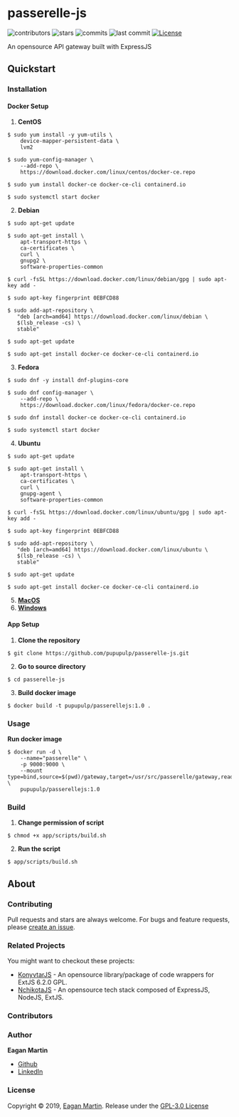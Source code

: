 # passerelle-js

![contributors](https://badgen.net/github/contributors/pupupulp/passerelle-js)
![stars](https://badgen.net/github/stars/pupupulp/passerelle-js)
![commits](https://badgen.net/github/commits/pupupulp/passerelle-js)
![last commit](https://badgen.net/github/last-commit/pupupulp/passerelle-js)
[![License](https://badgen.net/github/license/pupupulp/passerelle-js)](https://github.com/pupupulp/passerelle-js/blob/master/LICENSE)

An opensource API gateway built with ExpressJS

## Quickstart

### Installation

#### Docker Setup

1. **CentOS**

```cli
$ sudo yum install -y yum-utils \
    device-mapper-persistent-data \
    lvm2

$ sudo yum-config-manager \
    --add-repo \
    https://download.docker.com/linux/centos/docker-ce.repo

$ sudo yum install docker-ce docker-ce-cli containerd.io

$ sudo systemctl start docker
```

2. **Debian**

```cli
$ sudo apt-get update

$ sudo apt-get install \
    apt-transport-https \
    ca-certificates \
    curl \
    gnupg2 \
    software-properties-common

$ curl -fsSL https://download.docker.com/linux/debian/gpg | sudo apt-key add -

$ sudo apt-key fingerprint 0EBFCD88

$ sudo add-apt-repository \
   "deb [arch=amd64] https://download.docker.com/linux/debian \
   $(lsb_release -cs) \
   stable"

$ sudo apt-get update

$ sudo apt-get install docker-ce docker-ce-cli containerd.io
```

3. **Fedora**

```cli
$ sudo dnf -y install dnf-plugins-core

$ sudo dnf config-manager \
    --add-repo \
    https://download.docker.com/linux/fedora/docker-ce.repo

$ sudo dnf install docker-ce docker-ce-cli containerd.io

$ sudo systemctl start docker
```

4. **Ubuntu**

```cli
$ sudo apt-get update

$ sudo apt-get install \
    apt-transport-https \
    ca-certificates \
    curl \
    gnupg-agent \
    software-properties-common

$ curl -fsSL https://download.docker.com/linux/ubuntu/gpg | sudo apt-key add -

$ sudo apt-key fingerprint 0EBFCD88

$ sudo add-apt-repository \
   "deb [arch=amd64] https://download.docker.com/linux/ubuntu \
   $(lsb_release -cs) \
   stable"

$ sudo apt-get update

$ sudo apt-get install docker-ce docker-ce-cli containerd.io
```

5. **[MacOS](https://docs.docker.com/docker-for-mac/install/)**
6. **[Windows](https://docs.docker.com/docker-for-windows/install/)**

#### App Setup

1. **Clone the repository**

```cli
$ git clone https://github.com/pupupulp/passerelle-js.git
```

2. **Go to source directory**
```cli
$ cd passerelle-js
```

3. **Build docker image**
```cli
$ docker build -t pupupulp/passerellejs:1.0 .
```


### Usage
**Run docker image**
```cli
$ docker run -d \
    --name="passerelle" \
    -p 9000:9000 \
    --mount type=bind,source=$(pwd)/gateway,target=/usr/src/passerelle/gateway,readonly \
    pupupulp/passerellejs:1.0
```

### Build
1. **Change permission of script**
```cli
$ chmod +x app/scripts/build.sh
```

2. **Run the script**
```cli
$ app/scripts/build.sh
```

## About

### Contributing

Pull requests and stars are always welcome. For bugs and feature requests, please [create an issue](https://github.com/pupupulp/passerelle-js/issues/new).

### Related Projects

You might want to checkout these projects:

- [KonyvtarJS](https://github.com/pupupulp/konyvtar-js) - An opensource library/package of code wrappers for ExtJS 6.2.0 GPL.
- [NchikotaJS](https://github.com/pupupulp/nchikota-js) - An opensource tech stack composed of ExpressJS, NodeJS, ExtJS.

### Contributors

### Author

**Eagan Martin**
- [Github](https://github.com/pupupulp)
- [LinkedIn]()

### License

Copyright © 2019, [Eagan Martin](https://github.com/pupupulp). Release under the [GPL-3.0 License](https://github.com/pupupulp/passerelle-js/blob/master/LICENSE)